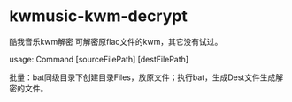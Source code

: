 # kwmusic-kwm-decrypt
酷我音乐kwm解密
可解密原flac文件的kwm，其它没有试过。

usage: Command [sourceFilePath] [destFilePath]


批量：bat同级目录下创建目录Files，放原文件；执行bat，生成Dest文件生成解密的文件。
